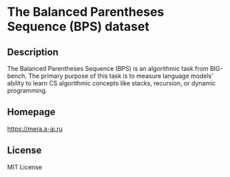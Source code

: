 # The Balanced Parentheses Sequence (BPS) dataset

## Description

The Balanced Parentheses Sequence (BPS) is an algorithmic task
from BIG-bench. The primary purpose of this task is to measure language models' ability
to learn CS algorithmic concepts like stacks, recursion, or dynamic programming.

## Homepage

https://mera.a-ai.ru

## License

MIT License
